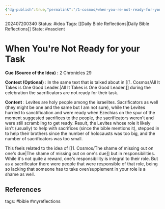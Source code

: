 ```yaml
---
{"dg-publish":true,"permalink":"/1-cosmos/when-you-re-not-ready-for-your-task/","created":"2024-08-31T23:47:15.047-04:00","updated":"2024-07-20T03:41:21.001-04:00"}
---
```


202407200340
Status: #idea
Tags: [[Daily Bible Reflections\|Daily Bible Reflections]]
State: #nascient
# When You're Not Ready for your Task

**Cue (Source of the Idea)** : 2 Chronicles 29

**Context (Optional)** : In the same text that is talked about in [[1. Cosmos/All It Takes is One Good Leader.\|All It Takes is One Good Leader.]] during the celebration the sacrificators are not ready for their task.

**Content** : Levites are holy people among the israelites. Sacrificators as well (they might be one and the same but I am not sure), while the Levites hurried to sanctification and were ready when Ezechias on the spur of the moment suggested sacrifices to the people, the sacrificators weren't and were still scrambling to get ready. Result, the Levites whose role it likely isn't (usually) to help with sacrifices (since the bible mentions it), stepped in to help their brothers since the number of holocausts was too big, and the number of sacrificators was too small.

This feels related to the idea of [[1. Cosmos/The shame of missing out on one's due\|The shame of missing out on one's due]] but in responsibilities. While it's not quite a reward, one's responsibility is integral to their role. But as a sacrificator there were people that were responsible of that role, being so lacking that someone has to take over/supplement in your role is a shame as well.


## References






tags: #bible #myreflections

